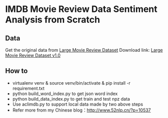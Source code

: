 IMDB Movie Review Data Sentiment Analysis from Scratch
=========================================
Data
---
Get the original data from [Large Movie Review Dataset](http://ai.stanford.edu/~amaas/data/sentiment/)
Download link: [Large Movie Review Dataset v1.0](http://ai.stanford.edu/~amaas/data/sentiment/aclImdb_v1.tar.gz)

How to
---
* virtualenv venv & source venv/bin/activate & pip install -r requirement.txt
* python build_word_index.py to get json word index
* python build_data_index.py to get train and test npz data
* Use aclimdb.py to support local data made by two above steps
* Refer more from my Chinese blog：http://www.52nlp.cn/?p=10537
